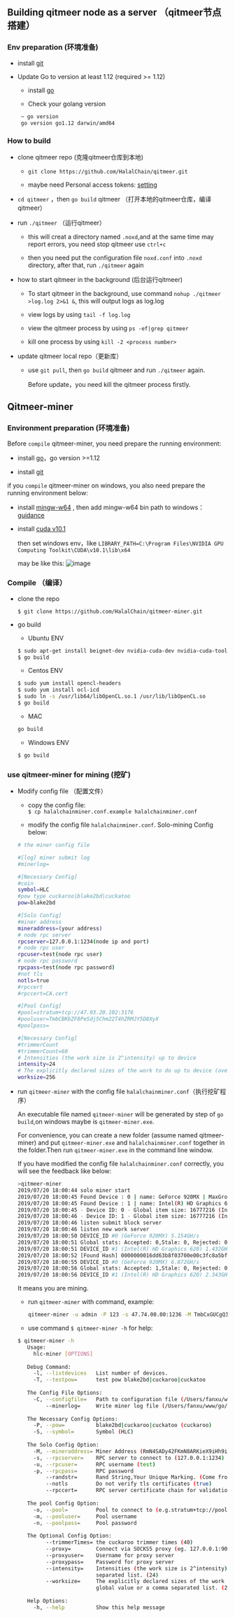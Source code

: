 
## Building qitmeer node as a server （qitmeer节点搭建）

### Env preparation (环境准备)

- install [git](https://git-scm.com/downloads)

- Update Go to version at least 1.12 (required >= 1.12)

  - install [go](http://www.runoob.com/go/go-environment.html)

  - Check your golang version
  
  ```bash
   ~ go version
   go version go1.12 darwin/amd64 
  ```

### How to build

- clone qitmeer repo (克隆qitmeer仓库到本地)

  - `git clone https://github.com/HalalChain/qitmeer.git`
  
   - maybe need Personal access tokens: [setting](https://github.com/settings/tokens)

- `cd qitmeer` ，then `go build` qitmeer （打开本地的qitmeer仓库，编译qitmeer）

- run `./qitmeer` （运行qitmeer） 

  - this will creat a directory named `.noxd`,and at the same time may report errors, you need stop qitmeer use `ctrl+c` 

  - then you need put the configuration file `noxd.conf` into `.noxd` directory, after that, run `./qitmeer` again
  
- how to start qitmeer in the background (后台运行qitmeer)

  - To start qitmeer in the background, use command ``nohup ./qitmeer >log.log 2>&1 &``, this will output logs as log.log
  
  - view logs by using `tail -f log.log`
  
  - view the qitmeer process by using `ps -ef|grep qitmeer`
  
  - kill one process by using ``kill -2 <process number>``
  
- update qitmeer local repo（更新库）

  - use ``git pull``, then `go build` qitmeer and run `./qitmeer` again.
  
    Before update，you need kill the qitmeer process firstly. 


## Qitmeer-miner

### Environment preparation (环境准备)

Before `compile`  qitmeer-miner, you need prepare the running environment:

- install [go](http://www.runoob.com/go/go-environment.html)，go version  >=1.12

- install [git](https://git-scm.com/downloads) 

 if you `compile` qitmeer-miner on windows, you also need prepare the running environment below:

- install [mingw-w64](http://www.mingw-w64.org/doku.php) , then add mingw-w64 bin path to windows：[guidance](https://www.cnblogs.com/ggg-327931457/p/9694516.html)

- install [cuda v10.1](https://developer.nvidia.com/cuda-downloads) 
  
  then set windows env，like `LIBRARY_PATH=C:\Program Files\NVIDIA GPU Computing Toolkit\CUDA\v10.1\lib\x64`

  may be like this: 
  ![image](https://user-images.githubusercontent.com/32875657/61025357-0cd99300-a3e3-11e9-9d4d-582b7dfe3a05.png)

### Compile （编译）

- clone the repo

  `$ git clone https://github.com/HalalChain/qitmeer-miner.git`
  
- go build

  - Ubuntu ENV
         
  ```bash
  $ sudo apt-get install beignet-dev nvidia-cuda-dev nvidia-cuda-toolkit      
  $ go build  
  ```
  
  - Centos ENV
  
   ```bash
   $ sudo yum install opencl-headers
   $ sudo yum install ocl-icd
   $ sudo ln -s /usr/lib64/libOpenCL.so.1 /usr/lib/libOpenCL.so
   $ go build
   ```   

   - MAC    
   ```bash
   go build
   ```
   
   - Windows ENV
   
   ```bash
   $ go build 
   ```

### use qitmeer-miner for mining (挖矿)

- Modify config file （配置文件）

  - copy the config file:   
  `$ cp halalchainminer.conf.example halalchainminer.conf ` 
  
  - modify the config file `halalchainminer.conf`. Solo-mining Config below:
  
  ```bash
  # the miner config file
  
  #[log] miner submit log
  #minerlog=
  
  #[Necessary Config]
  #coin
  symbol=HLC
  #pow type cuckaroo|blake2bd|cuckatoo
  pow=blake2bd
  
  #[Solo Config]
  #miner address
  mineraddress=(your address)
  # node rpc server
  rpcserver=127.0.0.1:1234(node ip and port)
  # node rpc user
  rpcuser=test(node rpc user)
  # node rpc password
  rpcpass=test(node rpc password)
  #not tls
  notls=true
  #rpccert
  #rpccert=CA.cert
  
  #[Pool Config]
  #pool=stratum+tcp://47.93.20.102:3176
  #pooluser=TmbCBKbZF8PeSdj5Chm22T4hZRMJY5D8XyX
  #poolpass=
  
  #[Necessary Config]
  #trimmerCount
  #trimmerCount=60
  # Intensities (the work size is 2^intensity) up to device
  intensity=24
  # The explicitly declared sizes of the work to do up to device (overrides intensity)
  worksize=256
  ```
  
  
- run `qitmeer-miner` with the config file `halalchainminer.conf`（执行挖矿程序）

   An executable file named `qitmeer-miner` will be generated by step of `go build`,on windows maybe is `qitmeer-miner.exe`.
  
    For convenience, you can create a new folder (assume named qitmeer-miner) and put `qitmeer-miner.exe` and `halalchainminer.conf` together in the folder.Then run `qitmeer-miner.exe` in the command line window.
    
    If you have modified the config file `halalchainminer.conf` correctly, you will see the feedback like below:
    
    ```bash
    >qitmeer-miner
    2019/07/20 18:00:44 solo miner start
    2019/07/20 18:00:45 Found Device : 0 | name: GeForce 920MX | MaxGroupSize: 1024 | MaxAllocMemory: 512.00 MB | MaxGlobalMemory: 2048.00 MB
    2019/07/20 18:00:45 Found Device : 1 | name: Intel(R) HD Graphics 620 | MaxGroupSize: 256 | MaxAllocMemory: 1611.68 MB | MaxGlobalMemory: 3223.35 MB
    2019/07/20 18:00:45 - Device ID: 0 - Global item size: 16777216 (Intensity 24 ) - Local item size: 256
    2019/07/20 18:00:46 - Device ID: 1 - Global item size: 16777216 (Intensity 24 ) - Local item size: 256
    2019/07/20 18:00:46 listen submit block server
    2019/07/20 18:00:46 listen new work server
    2019/07/20 18:00:50 DEVICE_ID #0 (GeForce 920MX) 5.154GH/s
    2019/07/20 18:00:51 Global stats: Accepted: 0,Stale: 0, Rejected: 0, Total: 0
    2019/07/20 18:00:51 DEVICE_ID #1 (Intel(R) HD Graphics 620) 1.432GH/s
    2019/07/20 18:00:52 [Found Hash] 0000000016dd63b8f03700e00c3fc8a5bf53dfde959331a5e8a5695a9f656e9d
    2019/07/20 18:00:55 DEVICE_ID #0 (GeForce 920MX) 6.872GH/s
    2019/07/20 18:00:56 Global stats: Accepted: 1,Stale: 0, Rejected: 0, Total: 1
    2019/07/20 18:00:56 DEVICE_ID #1 (Intel(R) HD Graphics 620) 2.343GH/s
    ```
   
   It means you are mining. 
   
  - run `qitmeer-miner` with command, example:
    
    ```bash
    qitmeer-miner -u admin -P 123 -s 47.74.00.00:1236 -M TmbCxGUCgQ3ohikouGXa8UjpZ27W3koHxAM -P blake2bd
    ```
    
  - use command `$ qitmeer-miner -h` for help:
  
  ```bash
  $ qitmeer-miner -h
     Usage:
       hlc-miner [OPTIONS]
     
     Debug Command:
       -l, --listdevices   List number of devices.
       -T, --testpow=      test pow blake2bd|cuckaroo|cuckatoo
     
     The Config File Options:
       -C, --configfile=   Path to configuration file (/Users/fanxu/www/go/src/hlc-miner/halalchainminer.conf)
           --minerlog=     Write miner log file (/Users/fanxu/www/go/src/hlc-miner/miner.log)
     
     The Necessary Config Options:
       -P, --pow=          blake2bd|cuckaroo|cuckatoo (cuckaroo)
       -S, --symbol=       Symbol (HLC)
     
     The Solo Config Option:
       -M, --mineraddress= Miner Address (RmN4SADy42FKmN8ARKieX9iHh9icptdgYNn)
       -s, --rpcserver=    RPC server to connect to (127.0.0.1:1234)
       -u, --rpcuser=      RPC username (test)
       -p, --rpcpass=      RPC password
           --randstr=      Rand String,Your Unique Marking. (Come from halalchain!)
           --notls         Do not verify tls certificates (true)
           --rpccert=      RPC server certificate chain for validation (CA.cert)
     
     The pool Config Option:
       -o, --pool=         Pool to connect to (e.g.stratum+tcp://pool:port)
       -m, --pooluser=     Pool username
       -n, --poolpass=     Pool password
     
     The Optional Config Option:
           --trimmerTimes= the cuckaroo trimmer times (40)
           --proxy=        Connect via SOCKS5 proxy (eg. 127.0.0.1:9050)
           --proxyuser=    Username for proxy server
           --proxypass=    Password for proxy server
           --intensity=    Intensities (the work size is 2^intensity) per device. Single global value or a comma
                           separated list. (24)
           --worksize=     The explicitly declared sizes of the work to do per device (overrides intensity). Single
                           global value or a comma separated list. (256)
     
     Help Options:
       -h, --help          Show this help message 
  ```   
  
  
